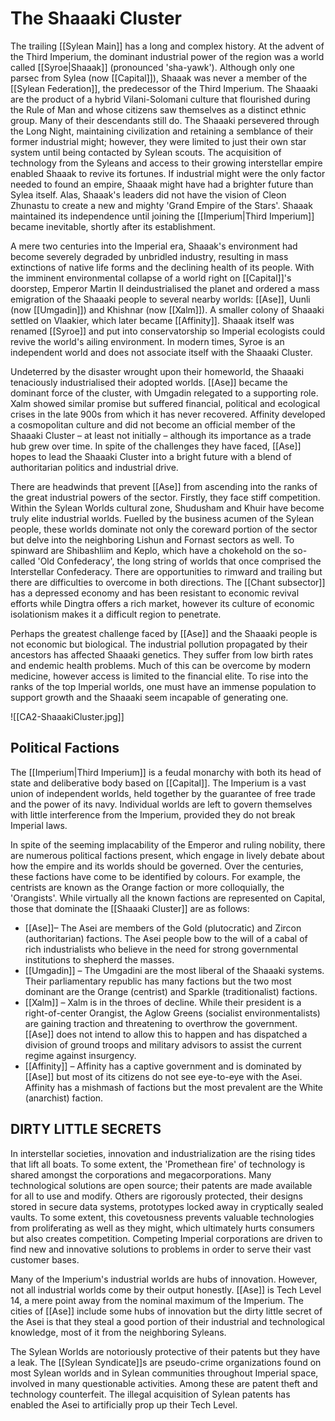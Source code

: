 # The Shaaaki Cluster

The trailing [[Sylean Main]] has a long and complex history. At the advent of the Third Imperium, the dominant industrial power of the region was a world called [[Syroe|Shaaak]] (pronounced 'sha-yawk'). Although only one parsec from Sylea (now [[Capital]]), Shaaak was never a member of the [[Sylean Federation]], the predecessor of the Third Imperium. The Shaaaki are the product of a hybrid Vilani-Solomani culture that flourished during the Rule of Man and whose citizens saw themselves as a distinct ethnic group. Many of their descendants still do. The Shaaaki persevered through the Long Night, maintaining civilization and retaining a semblance of their former industrial might; however, they were limited to just their own star system until being contacted by Sylean scouts. The acquisition of technology from the Syleans and access to their growing interstellar empire enabled Shaaak to revive its fortunes. If industrial might were the only factor needed to found an empire, Shaaak might have had a brighter future than Sylea itself. Alas, Shaaak's leaders did not have the vision of Cleon Zhunastu to create a new and mighty 'Grand Empire of the Stars'. Shaaak maintained its independence until joining the [[Imperium|Third Imperium]] became inevitable, shortly after its establishment.

A mere two centuries into the Imperial era, Shaaak's environment had become severely degraded by unbridled industry, resulting in mass extinctions of native life forms and the declining health of its people. With the imminent environmental collapse of a world right on  [[Capital]]'s doorstep, Emperor Martin II deindustrialised the planet and ordered a mass emigration of the Shaaaki people to several nearby worlds: [[Ase]], Uunli (now [[Umgadin]]) and Khishnar (now [[Xalm]]). A smaller colony of Shaaaki settled on Vlaakier, which later became [[Affinity]]. Shaaak itself was renamed [[Syroe]] and put into conservatorship so Imperial ecologists could revive the world's ailing environment. In modern times, Syroe is an independent world and does not associate itself with the Shaaaki Cluster.

Undeterred by the disaster wrought upon their homeworld, the Shaaaki tenaciously industrialised their adopted worlds. [[Ase]] became the dominant force of the cluster, with Umgadin relegated to a supporting role. Xalm showed similar promise but suffered financial, political and ecological crises in the late 900s from which it has never recovered. Affinity developed a cosmopolitan culture and did not become an official member of the Shaaaki Cluster – at least not initially – although its importance as a trade hub grew over time. In spite of the challenges they have faced, [[Ase]] hopes to lead the Shaaaki Cluster into a bright future with a blend of authoritarian politics and industrial drive.

There are headwinds that prevent [[Ase]] from ascending into the ranks of the great industrial powers of the sector. Firstly, they face stiff competition. Within the Sylean Worlds cultural zone, Shudusham and Khuir have become truly elite industrial worlds. Fuelled by the business acumen of the Sylean people, these worlds dominate not only the coreward portion of the sector but delve into the neighboring Lishun and Fornast sectors as well. To spinward are Shibashliim and Keplo, which have a chokehold on the so-called 'Old Confederacy', the long string of worlds that once comprised the Interstellar Confederacy. There are opportunities to rimward and trailing but there are difficulties to overcome in both directions. The [[Chant subsector]] has a depressed economy and has been resistant to economic revival efforts while Dingtra offers a rich market, however its culture of economic isolationism makes it a difficult region to penetrate.

Perhaps the greatest challenge faced by [[Ase]] and the Shaaaki people is not economic but biological. The industrial pollution propagated by their ancestors has affected Shaaaki genetics. They suffer from low birth rates and endemic health problems. Much of this can be overcome by modern medicine, however access is limited to the financial elite. To rise into the ranks of the top Imperial worlds, one must have an immense population to support growth and the Shaaaki seem incapable of generating one.

![[CA2-ShaaakiCluster.jpg]]

## Political Factions

The [[Imperium|Third Imperium]] is a feudal monarchy with both its head of state and deliberative body based on  [[Capital]]. The Imperium is a vast union of independent worlds, held together by the guarantee of free trade and the power of its navy. Individual worlds are left to govern themselves with little interference from the Imperium, provided they do not break Imperial laws.

In spite of the seeming implacability of the Emperor and ruling nobility, there are numerous political factions present, which engage in lively debate about how the empire and its worlds should be governed. Over the centuries, these factions have come to be identified by colours. For example, the centrists are known as the Orange faction or more colloquially, the 'Orangists'. While virtually all the known factions are represented on Capital, those that dominate the [[Shaaaki Cluster]] are as follows:

- [[Ase]]– The Asei are members of the Gold (plutocratic) and Zircon (authoritarian) factions. The Asei people bow to the will of a cabal of rich industrialists who believe in the need for strong governmental institutions to shepherd the masses.
- [[Umgadin]] – The Umgadini are the most liberal of the Shaaaki systems. Their parliamentary republic has many factions but the two most dominant are the Orange (centrist) and Sparkle (traditionalist) factions.
- [[Xalm]] – Xalm is in the throes of decline. While their president is a right-of-center Orangist, the Aglow Greens (socialist environmentalists) are gaining traction and threatening to overthrow the government. [[Ase]] does not intend to allow this to happen and has dispatched a division of ground troops and military advisors to assist the current regime against insurgency.
- [[Affinity]] – Affinity has a captive government and is dominated by [[Ase]] but most of its citizens do not see eye-to-eye with the Asei. Affinity has a mishmash of factions but the most prevalent are the White (anarchist) faction.

## DIRTY LITTLE SECRETS

In interstellar societies, innovation and industrialization are the rising tides that lift all boats. To some extent, the 'Promethean fire' of technology is shared amongst the corporations and megacorporations. Many technological solutions are open source; their patents are made available for all to use and modify. Others are rigorously protected, their designs stored in secure data systems, prototypes locked away in cryptically sealed vaults. To some extent, this covetousness prevents valuable technologies from proliferating as well as they might, which ultimately hurts consumers but also creates competition. Competing Imperial corporations are driven to find new and innovative solutions to problems in order to serve their vast customer bases.

Many of the Imperium's industrial worlds are hubs of innovation. However, not all industrial worlds come by their output honestly. [[Ase]] is Tech Level 14, a mere point away from the nominal maximum of the Imperium. The cities of [[Ase]] include some hubs of innovation but the dirty little secret of the Asei is that they steal a good portion of their industrial and technological knowledge, most of it from the neighboring Syleans.

The Sylean Worlds are notoriously protective of their patents but they have a leak. The [[Sylean Syndicate]]s are pseudo-crime organizations found on most Sylean worlds and in Sylean communities throughout Imperial space, involved in many questionable activities. Among these are patent theft and technology counterfeit. The illegal acquisition of Sylean patents has enabled the Asei to artificially prop up their Tech Level.